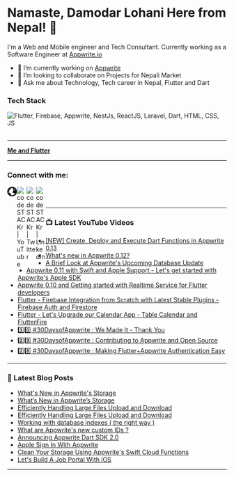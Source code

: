 # Namaste, Damodar Lohani Here from Nepal! 👋

I'm a Web and Mobile engineer and Tech Consultant. Currently working as a Software Engineer at [Appwrite.io](https://appwrite.io)

- 🔭 I’m currently working on [Appwrite](https://github.com/appwrite/appwrite)
- 👯 I’m looking to collaborate on Projects for Nepali Market
- 💬 Ask me about Technology, Tech career in Nepal, Flutter and Dart

### Tech Stack
<img src="https://skillicons.dev/icons?i=js,html,css,swift,php,dart,flutter,appwrite,firebase" title="Flutter, Firebase, Appwrite, NestJs, ReactJS, Laravel, Dart, HTML, CSS, JS" alt="Flutter, Firebase, Appwrite, NestJs, ReactJS, Laravel, Dart, HTML, CSS, JS" /> <br /><br />
___

**[Me and Flutter](https://github.com/lohanidamodar/lohanidamodar/blob/master/FLUTTER.md)**
___

### Connect with me:

[<img align="left" alt="codeSTACKr.com" width="22px" src="https://raw.githubusercontent.com/iconic/open-iconic/master/svg/globe.svg" />][website]
[<img align="left" alt="codeSTACKr | YouTube" width="22px" src="https://cdn.jsdelivr.net/npm/simple-icons@v3/icons/youtube.svg" />][youtube]
[<img align="left" alt="codeSTACKr | Twitter" width="22px" src="https://cdn.jsdelivr.net/npm/simple-icons@v3/icons/twitter.svg" />][twitter]
[<img align="left" alt="codeSTACKr | LinkedIn" width="22px" src="https://cdn.jsdelivr.net/npm/simple-icons@v3/icons/linkedin.svg" />][linkedin]

<br />
<br />

---

### 📺 Latest YouTube Videos
<!-- YOUTUBE:START -->
- [[NEW] Create, Deploy and Execute Dart Functions in Appwrite 0.13](https://www.youtube.com/watch?v=w8zZHBDx2qY)
- [What&#39;s new in Appwrite 0.12?](https://www.youtube.com/watch?v=JGOCD9uMlMk)
- [A Brief Look at Appwrite&#39;s Upcoming Database Update](https://www.youtube.com/watch?v=hztniBQJuDE)
- [Appwrite 0.11 with Swift and Apple Support - Let&#39;s get started with Appwrite&#39;s Apple SDK](https://www.youtube.com/watch?v=-mlG88xLQwk)
- [Appwrite 0.10 and Getting started with Realtime Service for Flutter developers](https://www.youtube.com/watch?v=TFMC5542wjQ)
- [Flutter - Firebase Integration from Scratch with Latest Stable Plugins - Firebase Auth and Firestore](https://www.youtube.com/watch?v=8SziUbsU6iU)
- [Flutter - Let&#39;s Upgrade our Calendar App - Table Calendar and FlutterFire](https://www.youtube.com/watch?v=Tnjex6C94qc)
- [3️⃣0️⃣ #30DaysofAppwrite : We Made It - Thank You](https://www.youtube.com/watch?v=cAl7KJwAM98)
- [2️⃣9️⃣ #30DaysofAppwrite : Contributing to Appwrite and Open Source](https://www.youtube.com/watch?v=3yC34nxqzRo)
- [2️⃣8️⃣ #30DaysofAppwrite : Making Flutter+Appwrite Authentication Easy](https://www.youtube.com/watch?v=bqh8qjNCHno)
<!-- YOUTUBE:END -->

---

### 📕 Latest Blog Posts
<!-- BLOG-POST-LIST:START -->
- [What&#39;s New in Appwrite&#39;s Storage](https://dev.to/appwrite/whats-new-in-appwrites-storage-30pf)
- [What’s New in Appwrite’s Storage](https://lohanidamodar.medium.com/whats-new-in-appwrite-s-storage-2fb0273c545b?source=rss-21afa4abace7------2)
- [Efficiently Handling Large Files Upload and Download](https://dev.to/appwrite/efficiently-handling-large-files-upload-and-download-5eg1)
- [Efficiently Handling Large Files Upload and Download](https://lohanidamodar.medium.com/efficiently-handling-large-files-upload-and-download-bd5cdfbd09c0?source=rss-21afa4abace7------2)
- [Working with database indexes &lpar; the right way &rpar;](https://dev.to/appwrite/working-with-database-indexes-the-right-way--4agp)
- [What are Appwrite&#39;s new custom IDs ?](https://dev.to/appwrite/what-are-appwrites-new-custom-ids--5g6a)
- [Announcing Appwrite Dart SDK 2.0](https://dev.to/appwrite/announcing-appwrite-dart-sdk-20-50a1)
- [Apple Sign In With Appwrite](https://dev.to/appwrite/apple-sign-in-with-appwrite-2576)
- [Clean Your Storage Using Appwrite&#39;s Swift Cloud Functions](https://dev.to/appwrite/clean-your-storage-using-appwrites-swift-cloud-functions-1h4f)
- [Let&#39;s Build A Job Portal With iOS](https://dev.to/appwrite/lets-build-a-job-portal-with-ios-50in)
<!-- BLOG-POST-LIST:END -->

---

[website]: https://dlohani.com.np
[twitter]: https://twitter.com/lohanidamodar
[youtube]: https://youtube.com/reactbits
[linkedin]: https://linkedin.com/in/lohanidamodar
